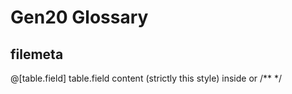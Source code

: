 # Gen20 Glossary

## filemeta
@[table.field]  table.field content (strictly this style) inside <!--  -->	or /**  */
<script> 		filemeta.script 
<style> 		save/update/bundle to filemeta.css  starting <style> endofcontent </style>
<head> 			filemeta.head starting <head> endofcontent </head>
@cron 			create/update cron 

## filemetacore
@[method]		filemetacore.description of class method

## sql COMMENT  
readonly      set not edited
img 		  set an <img> by Form/Template
img-upload 	  set an <img> + upload by Form/Template
twig	   	  set twig editor  by Form/Template
pug 	   	  set pug editor by Form/Template
sql 	   	  read as sql by Form/Template
selectjoin-[table.field] read as joined with other table
selectG-[key] read as $this->G[key]
auto 	   	  read as primary key (mostly id, not edit)
boolean		  read as checkbox boolean or FALSE/TRUE NO/YES 0/1
json	   	  read as json  
exe 		  render button for execution
loc 		  localized field to offer auto translation if null

## folders
cubo 		folder with cubos
compos		folder with components
main 		admin/folder 
 		
 
